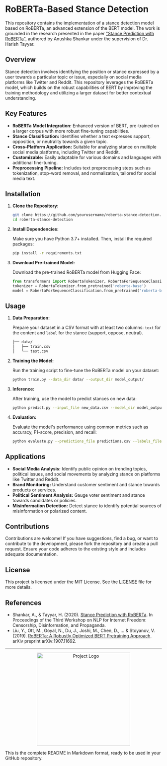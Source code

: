 # RoBERTa-Based Stance Detection

This repository contains the implementation of a stance detection model based on RoBERTa, an advanced extension of the BERT model. The work is grounded in the research presented in the paper ["Stance Prediction with RoBERTa"](https://aclanthology.org/2020.nlp4if-1.3.pdf), authored by Anushka Shankar under the supervision of Dr. Harish Tayyar.

## Overview

Stance detection involves identifying the position or stance expressed by a user towards a particular topic or issue, especially on social media platforms like Twitter and Reddit. This repository leverages the RoBERTa model, which builds on the robust capabilities of BERT by improving the training methodology and utilizing a larger dataset for better contextual understanding.

## Key Features

- **RoBERTa Model Integration:** Enhanced version of BERT, pre-trained on a larger corpus with more robust fine-tuning capabilities.
- **Stance Classification:** Identifies whether a text expresses support, opposition, or neutrality towards a given topic.
- **Cross-Platform Application:** Suitable for analyzing stance on multiple social media platforms, including Twitter and Reddit.
- **Customizable:** Easily adaptable for various domains and languages with additional fine-tuning.
- **Preprocessing Pipeline:** Includes text preprocessing steps such as tokenization, stop-word removal, and normalization, tailored for social media text.

## Installation

1. **Clone the Repository:**

   ```bash
   git clone https://github.com/yourusername/roberta-stance-detection.git
   cd roberta-stance-detection
   ```

2. **Install Dependencies:**

   Make sure you have Python 3.7+ installed. Then, install the required packages:

   ```bash
   pip install -r requirements.txt
   ```

3. **Download Pre-trained Model:**

   Download the pre-trained RoBERTa model from Hugging Face:

   ```python
   from transformers import RobertaTokenizer, RobertaForSequenceClassification
   tokenizer = RobertaTokenizer.from_pretrained('roberta-base')
   model = RobertaForSequenceClassification.from_pretrained('roberta-base')
   ```

## Usage

1. **Data Preparation:**

   Prepare your dataset in a CSV format with at least two columns: `text` for the content and `label` for the stance (support, oppose, neutral).

   ```bash
   ├── data/
   │   ├── train.csv
   │   └── test.csv
   ```

2. **Training the Model:**

   Run the training script to fine-tune the RoBERTa model on your dataset:

   ```bash
   python train.py --data_dir data/ --output_dir model_output/
   ```

3. **Inference:**

   After training, use the model to predict stances on new data:

   ```bash
   python predict.py --input_file new_data.csv --model_dir model_output/ --output_file predictions.csv
   ```

4. **Evaluation:**

   Evaluate the model's performance using common metrics such as accuracy, F1-score, precision, and recall:

   ```bash
   python evaluate.py --predictions_file predictions.csv --labels_file test_labels.csv
   ```

## Applications

- **Social Media Analysis:** Identify public opinion on trending topics, political issues, and social movements by analyzing stance on platforms like Twitter and Reddit.
- **Brand Monitoring:** Understand customer sentiment and stance towards products or services.
- **Political Sentiment Analysis:** Gauge voter sentiment and stance towards candidates or policies.
- **Misinformation Detection:** Detect stance to identify potential sources of misinformation or polarized content.

## Contributions

Contributions are welcome! If you have suggestions, find a bug, or want to contribute to the development, please fork the repository and create a pull request. Ensure your code adheres to the existing style and includes adequate documentation.

## License

This project is licensed under the MIT License. See the [LICENSE](LICENSE) file for more details.

## References

- Shankar, A., & Tayyar, H. (2020). [Stance Prediction with RoBERTa](https://aclanthology.org/2020.nlp4if-1.3.pdf). In Proceedings of the Third Workshop on NLP for Internet Freedom: Censorship, Disinformation, and Propaganda.
- Liu, Y., Ott, M., Goyal, N., Du, J., Joshi, M., Chen, D., ... & Stoyanov, V. (2019). [RoBERTa: A Robustly Optimized BERT Pretraining Approach](https://arxiv.org/abs/1907.11692). arXiv preprint arXiv:1907.11692.

---

<p align="center">
  <a href="https://yourprojectpage.com/" target="_blank">
    <img src="images/logo.png" width="300" alt="Project Logo">
  </a>
</p>

This is the complete README in Markdown format, ready to be used in your GitHub repository.
